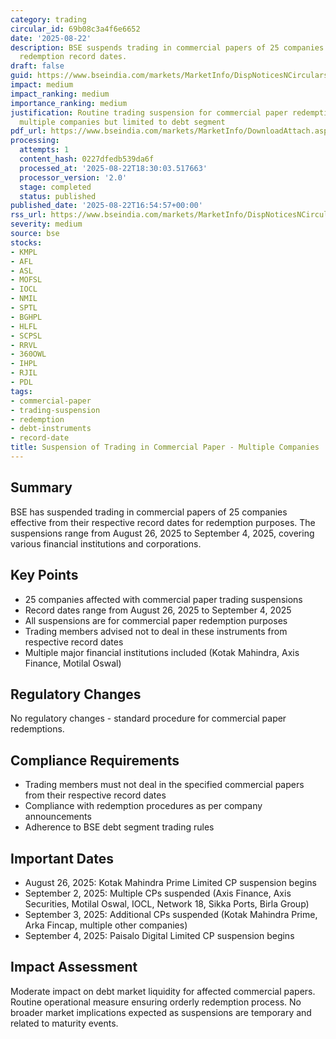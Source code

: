 ```yaml
---
category: trading
circular_id: 69b08c3a4f6e6652
date: '2025-08-22'
description: BSE suspends trading in commercial papers of 25 companies due to upcoming
  redemption record dates.
draft: false
guid: https://www.bseindia.com/markets/MarketInfo/DispNoticesNCirculars.aspx?Noticeid={2EC12775-93F3-4F55-9A6A-95CADBFD8CDC}&noticeno=20250822-81&dt=08/22/2025&icount=81&totcount=86&flag=0
impact: medium
impact_ranking: medium
importance_ranking: medium
justification: Routine trading suspension for commercial paper redemptions affecting
  multiple companies but limited to debt segment
pdf_url: https://www.bseindia.com/markets/MarketInfo/DownloadAttach.aspx?id=20250822-81&attachedId=
processing:
  attempts: 1
  content_hash: 0227dfedb539da6f
  processed_at: '2025-08-22T18:30:03.517663'
  processor_version: '2.0'
  stage: completed
  status: published
published_date: '2025-08-22T16:54:57+00:00'
rss_url: https://www.bseindia.com/markets/MarketInfo/DispNoticesNCirculars.aspx?Noticeid={2EC12775-93F3-4F55-9A6A-95CADBFD8CDC}&noticeno=20250822-81&dt=08/22/2025&icount=81&totcount=86&flag=0
severity: medium
source: bse
stocks:
- KMPL
- AFL
- ASL
- MOFSL
- IOCL
- NMIL
- SPTL
- BGHPL
- HLFL
- SCPSL
- RRVL
- 360OWL
- IHPL
- RJIL
- PDL
tags:
- commercial-paper
- trading-suspension
- redemption
- debt-instruments
- record-date
title: Suspension of Trading in Commercial Paper - Multiple Companies
---
```


## Summary

BSE has suspended trading in commercial papers of 25 companies effective from their respective record dates for redemption purposes. The suspensions range from August 26, 2025 to September 4, 2025, covering various financial institutions and corporations.

## Key Points

- 25 companies affected with commercial paper trading suspensions
- Record dates range from August 26, 2025 to September 4, 2025
- All suspensions are for commercial paper redemption purposes
- Trading members advised not to deal in these instruments from respective record dates
- Multiple major financial institutions included (Kotak Mahindra, Axis Finance, Motilal Oswal)

## Regulatory Changes

No regulatory changes - standard procedure for commercial paper redemptions.

## Compliance Requirements

- Trading members must not deal in the specified commercial papers from their respective record dates
- Compliance with redemption procedures as per company announcements
- Adherence to BSE debt segment trading rules

## Important Dates

- August 26, 2025: Kotak Mahindra Prime Limited CP suspension begins
- September 2, 2025: Multiple CPs suspended (Axis Finance, Axis Securities, Motilal Oswal, IOCL, Network 18, Sikka Ports, Birla Group)
- September 3, 2025: Additional CPs suspended (Kotak Mahindra Prime, Arka Fincap, multiple other companies)
- September 4, 2025: Paisalo Digital Limited CP suspension begins

## Impact Assessment

Moderate impact on debt market liquidity for affected commercial papers. Routine operational measure ensuring orderly redemption process. No broader market implications expected as suspensions are temporary and related to maturity events.